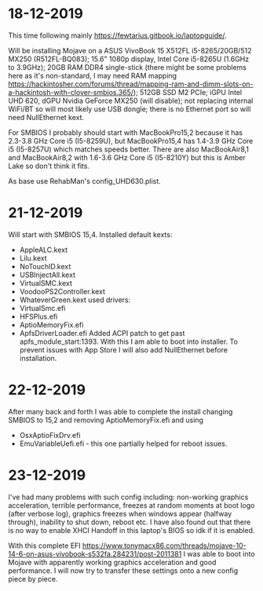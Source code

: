 # 18-12-2019
This time following mainly https://fewtarius.gitbook.io/laptopguide/.

Will be installing Mojave on a ASUS VivoBook 15 X512FL i5-8265/20GB/512 MX250 (R512FL-BQ083); 15.6" 1080p display, Intel Core i5-8265U (1.6GHz to 3.9GHz); 20GB RAM DDR4 single-stick (there might be some problems here as it's non-standard, I may need RAM mapping https://hackintosher.com/forums/thread/mapping-ram-and-dimm-slots-on-a-hackintosh-with-clover-smbios.365/); 512GB SSD M2 PCIe; iGPU Intel UHD 620, dGPU Nvidia GeForce MX250 (will disable); not replacing internal WiFi/BT so will most likely use USB dongle; there is no Ethernet port so will need NullEthernet kext.

For SMBIOS I probably should start with MacBookPro15,2 because it has 2.3-3.8 GHz Core i5 (I5-8259U), but MacBookPro15,4 has 1.4-3.9 GHz Core i5 (I5-8257U) which matches speeds better. There are also MacBookAir8,1 and MacBookAir8,2 with 1.6-3.6 GHz Core i5 (I5-8210Y) but this is Amber Lake so don't think it fits.

As base use RehabMan's config_UHD630.plist.

# 21-12-2019
Will start with SMBIOS 15,4. Installed default kexts:
* AppleALC.kext
* Lilu.kext
* NoTouchID.kext
* USBInjectAll.kext
* VirtualSMC.kext
* VoodooPS2Controller.kext
* WhateverGreen.kext
used drivers:
* VirtualSmc.efi
* HFSPlus.efi
* AptioMemoryFix.efi
* ApfsDriverLoader.efi
Added ACPI patch to get past apfs_module_start:1393. With this I am able to boot into installer.
To prevent issues with App Store I will also add NullEthernet before installation.

# 22-12-2019
After many back and forth I was able to complete the install changing SMBIOS to 15,2 and removing AptioMemoryFix.efi and using 
* OsxAptioFixDrv.efi
* EmuVariableUefi.efi - this one partially helped for reboot issues.

# 23-12-2019
I've had many problems with such config including: non-working graphics acceleration, terrible performance, freezes at random moments at boot logo (after verbose log), graphics freezes when windows appear (halfway through), inability to shut down, reboot etc. I have also found out that there is no way to enable XHCI Handoff in this laptop's BIOS so idk if it is enabled.

With this complete EFI https://www.tonymacx86.com/threads/mojave-10-14-6-on-asus-vivobook-s532fa.284231/post-2011381 I was able to boot into Mojave with apparently working graphics acceleration and good performance. I will now try to transfer these settings onto a new config piece by piece.